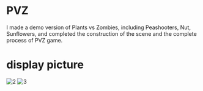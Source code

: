 # PVZ
I made a demo version of Plants vs Zombies, including Peashooters, Nut, Sunflowers, and completed the construction of the scene and the complete process of PVZ game.
# display picture
![2](http://jinjinhe2001.github.io/images/PVZ2.png)
![3](http://jinjinhe2001.github.io/images/PVZ3.png)
